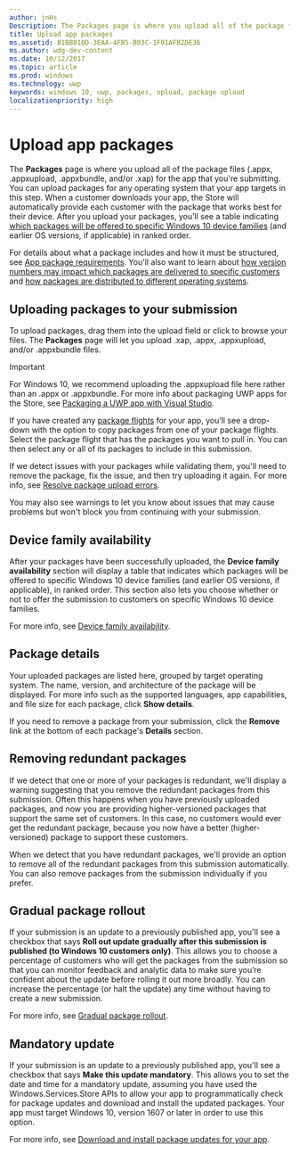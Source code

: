 ```yaml
---
author: jnHs
Description: The Packages page is where you upload all of the package files (.appxupload, .appx, .appxbundle, and/or .xap) for the app that you're submitting.
title: Upload app packages
ms.assetid: B1BB810D-3EAA-4FB5-B03C-1F01AFB2DE36
ms.author: wdg-dev-content
ms.date: 10/12/2017
ms.topic: article
ms.prod: windows
ms.technology: uwp
keywords: windows 10, uwp, packages, upload, package upload
localizationpriority: high
---
```


# Upload app packages

The **Packages** page is where you upload all of the package files (.appx, .appxupload, .appxbundle, and/or .xap) for the app that you're submitting. You can upload packages for any operating system that your app targets in this step. When a customer downloads your app, the Store will automatically provide each customer with the package that works best for their device. After you upload your packages, you’ll see a table indicating [which packages will be offered to specific Windows 10 device families](#device-family-availability) (and earlier OS versions, if applicable) in ranked order.

For details about what a package includes and how it must be structured, see [App package requirements](app-package-requirements.md). You'll also want to learn about [how version numbers may impact which packages are delivered to specific customers](package-version-numbering.md) and [how packages are distributed to different operating systems](guidance-for-app-package-management.md).

## Uploading packages to your submission

To upload packages, drag them into the upload field or click to browse your files. The **Packages** page will let you upload .xap, .appx, .appxupload, and/or .appxbundle files.

> [!IMPORTANT]
> For Windows 10, we recommend uploading the .appxupload file here rather than an .appx or .appxbundle.  For more info about packaging UWP apps for the Store, see [Packaging a UWP app with Visual Studio](../packaging/packaging-uwp-apps.md).

If you have created any [package flights](package-flights.md) for your app, you’ll see a drop-down with the option to copy packages from one of your package flights. Select the package flight that has the packages you want to pull in. You can then select any or all of its packages to include in this submission.

If we detect issues with your packages while validating them, you'll need to remove the package, fix the issue, and then try uploading it again. For more info, see [Resolve package upload errors](resolve-package-upload-errors.md).

You may also see warnings to let you know about issues that may cause problems but won't block you from continuing with your submission.


## Device family availability

After your packages have been successfully uploaded, the **Device family availability** section will display a table that indicates which packages will be offered to specific Windows 10 device families (and earlier OS versions, if applicable), in ranked order. This section also lets you choose whether or not to offer the submission to customers on specific Windows 10 device families.

For more info, see [Device family availability](device-family-availability.md).


## Package details

Your uploaded packages are listed here, grouped by target operating system. The name, version, and architecture of the package will be displayed. For more info such as the supported languages, app capabilities, and file size for each package, click **Show details**.

If you need to remove a package from your submission, click the **Remove** link at the bottom of each package's **Details** section.


## Removing redundant packages

If we detect that one or more of your packages is redundant, we'll display a warning suggesting that you remove the redundant packages from this submission. Often this happens when you have previously uploaded packages, and now you are providing higher-versioned packages that support the same set of customers. In this case, no customers would ever get the redundant package, because you now have a better (higher-versioned) package to support these customers.

When we detect that you have redundant packages, we'll provide an option to remove all of the redundant packages from this submission automatically. You can also remove packages from the submission individually if you prefer.


## Gradual package rollout

If your submission is an update to a previously published app, you'll see a checkbox that says **Roll out update gradually after this submission is published (to Windows 10 customers only)**. This allows you to choose a percentage of customers who will get the packages from the submission so that you can monitor feedback and analytic data  to make sure you’re confident about the update before rolling it out more broadly. You can increase the percentage (or halt the update) any time without having to create a new submission. 

For more info, see [Gradual package rollout](gradual-package-rollout.md).


## Mandatory update

If your submission is an update to a previously published app, you'll see a checkbox that says **Make this update mandatory**. This allows you to set the date and time for a mandatory update, assuming you have used the Windows.Services.Store APIs to allow your app to programmatically check for package updates and download and install the updated packages. Your app must target Windows 10, version 1607 or later in order to use this option.

For more info, see [Download and install package updates for your app](../packaging/self-install-package-updates.md).

 




